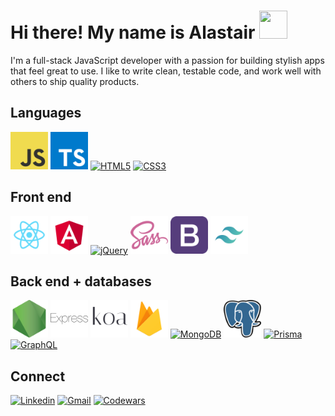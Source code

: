 # Hi there! My name is Alastair <img src="https://raw.githubusercontent.com/MartinHeinz/MartinHeinz/master/wave.gif" width="45px" height="45px"> 

I'm a full-stack JavaScript developer with a passion for building stylish apps that feel great to use. I like to write clean, testable code, and work well with others to ship quality products.

## Languages
<p align="left">
<!-- JavaScript -->
<a href="https://developer.mozilla.org/en-US/docs/Web/JavaScript/"><img src="https://raw.githubusercontent.com/github/explore/80688e429a7d4ef2fca1e82350fe8e3517d3494d/topics/javascript/javascript.png" alt="JavaScript" width="60" height="60" /></a>
<!-- TypeScript -->
<a href="https://www.typescriptlang.org/"><img src="https://raw.githubusercontent.com/github/explore/80688e429a7d4ef2fca1e82350fe8e3517d3494d/topics/typescript/typescript.png" alt="TypeScript" width="60" height="60" /></a>
<!-- HTML5 -->
<a href="https://developer.mozilla.org/en-US/docs/Web/HTML/"><img src="https://raw.githubusercontent.com/danielcranney/readme-generator/main/public/icons/skills/html5-colored.svg" alt="HTML5" width="60" height="60" /></a>
<!-- CSS3 -->
<a href="https://developer.mozilla.org/en-US/docs/Web/CSS/"><img src="https://raw.githubusercontent.com/danielcranney/readme-generator/main/public/icons/skills/css3-colored.svg" alt="CSS3" width="60" height="60" /></a></p>

## Front end
<p align="left">
<!-- React -->
<a href="https://reactjs.org/"><img src="https://raw.githubusercontent.com/github/explore/80688e429a7d4ef2fca1e82350fe8e3517d3494d/topics/react/react.png" alt="React" width="60" height="60" /></a>
<!-- Angular -->
<a href="https://angular.io/"><img src="https://raw.githubusercontent.com/github/explore/80688e429a7d4ef2fca1e82350fe8e3517d3494d/topics/angular/angular.png" alt="Angular" width="60" height="60" /></a>
<!-- jQuery -->
<a href="https://jquery.com/"><img src="https://raw.githubusercontent.com/danielcranney/readme-generator/main/public/icons/skills/jquery-colored.svg" alt="jQuery" width="60" height="60" /></a>
<!-- Sass -->
<a href="https://sass-lang.com/">
<img src="https://raw.githubusercontent.com/github/explore/80688e429a7d4ef2fca1e82350fe8e3517d3494d/topics/sass/sass.png" alt="Sass" width="60" height="60" /></a>
<!-- Bootstrap -->
<a href="https://getbootstrap.com/"><img src="https://raw.githubusercontent.com/github/explore/80688e429a7d4ef2fca1e82350fe8e3517d3494d/topics/bootstrap/bootstrap.png" alt="Bootstrap" width="60" height="60" /></a>
<!-- Tailwind -->
<a href="https://tailwindcss.com/"><img src="https://raw.githubusercontent.com/github/explore/80688e429a7d4ef2fca1e82350fe8e3517d3494d/topics/tailwind/tailwind.png" alt="Tailwind" width="60" height="60" /></a></p>

## Back end + databases
<p align="left">
<!-- Node -->
<a href="https://nodejs.org/en/">
<img src="https://raw.githubusercontent.com/github/explore/80688e429a7d4ef2fca1e82350fe8e3517d3494d/topics/nodejs/nodejs.png" alt="Node" width="60" height="60" /></a>
<!-- Express -->
<a href="https://expressjs.com/">
<img src="https://raw.githubusercontent.com/github/explore/80688e429a7d4ef2fca1e82350fe8e3517d3494d/topics/express/express.png" alt="Express" width="60" height="60" /></a>
<!-- Koa -->
<a href="https://koajs.com/">
<img src="https://raw.githubusercontent.com/github/explore/80688e429a7d4ef2fca1e82350fe8e3517d3494d/topics/koa/koa.png" alt="Koa" width="60" height="60" /></a>
<!-- Firebase -->
<a href="https://firebase.google.com/">
<img src="https://raw.githubusercontent.com/github/explore/80688e429a7d4ef2fca1e82350fe8e3517d3494d/topics/firebase/firebase.png" alt="Firebase" width="60" height="60" /></a>
<!-- MongoDB -->
<a href="https://www.mongodb.com/">
<img src="https://res.cloudinary.com/crunchbase-production/image/upload/c_lpad,h_170,w_170,f_auto,b_white,q_auto:eco,dpr_1/erkxwhl1gd48xfhe2yld" alt="MongoDB" width="60" height="60" /></a>
<!-- PostgreSQL -->
<a href="https://www.postgresql.org/">
<img src="https://raw.githubusercontent.com/github/explore/80688e429a7d4ef2fca1e82350fe8e3517d3494d/topics/postgresql/postgresql.png" alt="PostgreSQL" width="60" height="60" /></a>
<!-- Prisma -->
<a href="https://www.prisma.io/">
<img src="https://avatars.githubusercontent.com/u/17219288?s=280&v=4" alt="Prisma" width="60" height="60" /></a>
<!-- GraphQL -->
<a href="https://graphql.org/">
<img src="https://upload.wikimedia.org/wikipedia/commons/thumb/1/17/GraphQL_Logo.svg/2048px-GraphQL_Logo.svg.png" alt="GraphQL" width="60" height="60" /></a></p>

## Connect
[![Linkedin](https://img.shields.io/badge/LinkedIn-blue?style=for-the-badge&logo=linkedin&labelColor=blue)](https://www.linkedin.com/in/alastair-fletcher)
[![Gmail](https://img.shields.io/badge/-gmail-c14438?style=for-the-badge&logo=Gmail&logoColor=white&link=mailto:alastair.fletcher02@gmail.com)](mailto:alastair.fletcher02@gmail.com)
[![Codewars](https://img.shields.io/badge/Codewars-B1361E?style=for-the-badge&logo=Codewars&logoColor=white)](https://www.codewars.com/users/Alastair-Fletcher)
